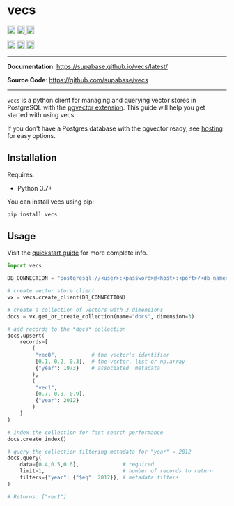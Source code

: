 # vecs

<p>
    <a href="https://www.python.org/downloads/"><img src="https://img.shields.io/badge/python-3.7+-blue.svg" alt="Python version" height="18"></a>
    <a href="https://github.com/supabase/vecs/actions">
        <img src="https://github.com/supabase/vecs/workflows/tests/badge.svg" alt="test status" height="18">
    </a>
    <a href="https://github.com/supabase/vecs/actions">
        <img src="https://github.com/supabase/vecs/workflows/pre-commit/badge.svg" alt="Pre-commit Status" height="18">
    </a>
</p>

<p>
    <a href="https://badge.fury.io/py/vecs"><img src="https://badge.fury.io/py/vecs.svg" alt="PyPI version" height="18"></a>
    <a href="https://github.com/supabase/vecs/blob/master/LICENSE"><img src="https://img.shields.io/pypi/l/markdown-subtemplate.svg" alt="License" height="18"></a>
    <a href="https://pypi.org/project/vecs/"><img src="https://img.shields.io/pypi/dm/vecs.svg" alt="Download count" height="18"></a>
</p>

---

**Documentation**: <a href="https://supabase.github.io/vecs/latest/" target="_blank">https://supabase.github.io/vecs/latest/</a>

**Source Code**: <a href="https://github.com/supabase/vecs" target="_blank">https://github.com/supabase/vecs</a>

---

`vecs` is a python client for managing and querying vector stores in PostgreSQL with the [pgvector extension](https://github.com/pgvector/pgvector). This guide will help you get started with using vecs.

If you don't have a Postgres database with the pgvector ready, see [hosting](https://supabase.github.io/vecs/hosting/) for easy options.

## Installation

Requires:

- Python 3.7+

You can install vecs using pip:

```sh
pip install vecs
```

## Usage

Visit the [quickstart guide](https://supabase.github.io/vecs/latest/api) for more complete info.

```python
import vecs

DB_CONNECTION = "postgresql://<user>:<password>@<host>:<port>/<db_name>"

# create vector store client
vx = vecs.create_client(DB_CONNECTION)

# create a collection of vectors with 3 dimensions
docs = vx.get_or_create_collection(name="docs", dimension=3)

# add records to the *docs* collection
docs.upsert(
    records=[
        (
         "vec0",           # the vector's identifier
         [0.1, 0.2, 0.3],  # the vector. list or np.array
         {"year": 1973}    # associated  metadata
        ),
        (
         "vec1",
         [0.7, 0.8, 0.9],
         {"year": 2012}
        )
    ]
)

# index the collection for fast search performance
docs.create_index()

# query the collection filtering metadata for "year" = 2012
docs.query(
    data=[0.4,0.5,0.6],              # required
    limit=1,                         # number of records to return
    filters={"year": {"$eq": 2012}}, # metadata filters
)

# Returns: ["vec1"]
```
